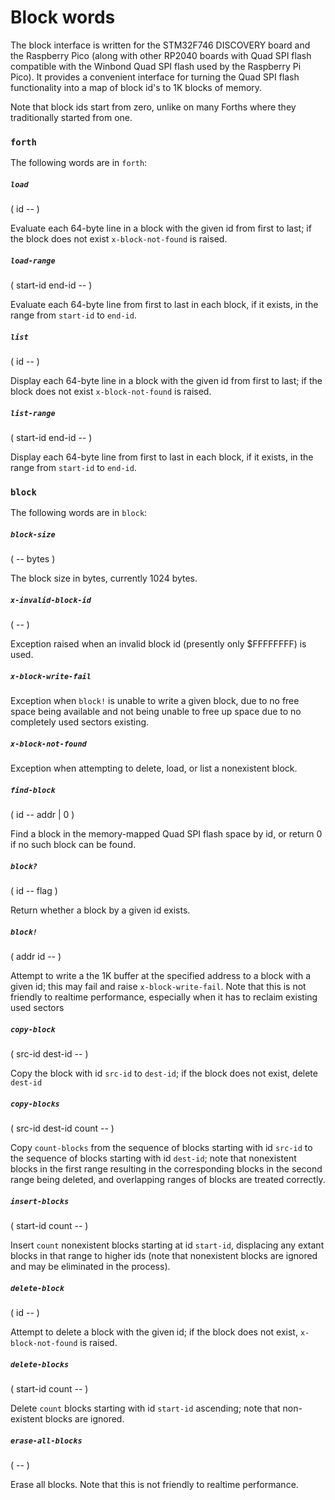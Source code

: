 # Block words

The block interface is written for the STM32F746 DISCOVERY board and the Raspberry Pico (along with other RP2040 boards with Quad SPI flash compatible with the Winbond Quad SPI flash used by the Raspberry Pi Pico). It provides a convenient interface for turning the Quad SPI flash functionality into a map of block id's to 1K blocks of memory.

Note that block ids start from zero, unlike on many Forths where they traditionally started from one.

### `forth`

The following words are in `forth`:

##### `load`
( id -- )

Evaluate each 64-byte line in a block with the given id from first to last; if the block does not exist `x-block-not-found` is raised.

##### `load-range`
( start-id end-id -- )

Evaluate each 64-byte line from first to last in each block, if it exists, in the range from `start-id` to `end-id`.

##### `list`
( id -- )

Display each 64-byte line in a block with the given id from first to last; if the block does not exist `x-block-not-found` is raised.

##### `list-range`
( start-id end-id -- )

Display each 64-byte line from first to last in each block, if it exists, in the range from `start-id` to `end-id`.

### `block`

The following words are in `block`:

##### `block-size`
( --  bytes )

The block size in bytes, currently 1024 bytes.

##### `x-invalid-block-id`
( -- )

Exception raised when an invalid block id (presently only $FFFFFFFF) is used.

##### `x-block-write-fail`

Exception when `block!` is unable to write a given block, due to no free space being available and not being unable to free up space due to no completely used sectors existing.

##### `x-block-not-found`

Exception when attempting to delete, load, or list a nonexistent block.

##### `find-block`
( id -- addr | 0 )

Find a block in the memory-mapped Quad SPI flash space by id, or return 0 if no such block can be found.

##### `block?`
( id -- flag )

Return whether a block by a given id exists.

##### `block!`
( addr id -- )

Attempt to write a the 1K buffer at the specified address to a block with a given id; this may fail and raise `x-block-write-fail`. Note that this is not friendly to realtime performance, especially when it has to reclaim existing used sectors

##### `copy-block`
( src-id dest-id -- )

Copy the block with id `src-id` to `dest-id`; if the block does not exist, delete `dest-id`

##### `copy-blocks`
( src-id dest-id count -- )

Copy `count-blocks` from the sequence of blocks starting with id `src-id` to the sequence of blocks starting with id `dest-id`; note that nonexistent blocks in the first range resulting in the corresponding blocks in the second range being deleted, and overlapping ranges of blocks are treated correctly.

##### `insert-blocks`
( start-id count -- )

Insert `count` nonexistent blocks starting at id `start-id`, displacing any extant blocks in that range to higher ids (note that nonexistent blocks are ignored and may be eliminated in the process).

##### `delete-block`
( id -- )

Attempt to delete a block with the given id; if the block does not exist, `x-block-not-found` is raised.

##### `delete-blocks`
( start-id count -- )

Delete `count` blocks starting with id `start-id` ascending; note that non-existent blocks are ignored.

##### `erase-all-blocks`
( -- )

Erase all blocks. Note that this is not friendly to realtime performance.